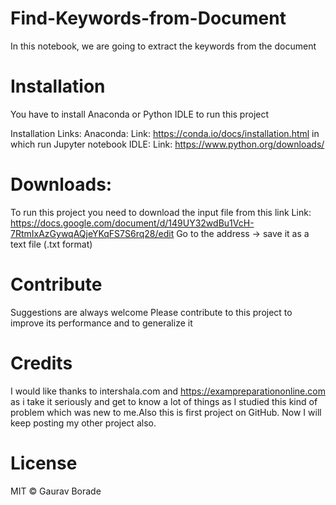 # Find-Keywords-from-Document
In this notebook, we are going to extract the keywords from the document

# Installation
You have to install Anaconda or Python IDLE to run this project

Installation Links:
Anaconda:
Link: https://conda.io/docs/installation.html
in which run Jupyter notebook
IDLE:
Link: https://www.python.org/downloads/

# Downloads:
To run this project you need to download the input file from this link 
Link: https://docs.google.com/document/d/149UY32wdBu1VcH-7RtmIxAzGywqAQjeYKqFS7S6rq28/edit
Go to the address -> save it as a text file (.txt format)

# Contribute
Suggestions are always welcome
Please contribute to this project to improve its performance and to generalize it

# Credits
I would like thanks to intershala.com and https://exampreparationonline.com as i take it seriously and get to know a lot of things as I studied this kind of problem which was new to me.Also this is first project on GitHub. Now I will keep posting my other project also.

# License
MIT © Gaurav Borade

 

